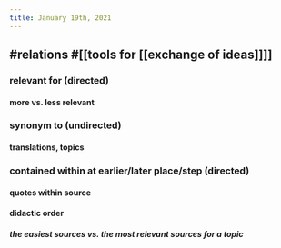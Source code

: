 ```yaml
---
title: January 19th, 2021
---
```


## #relations #[[tools for [[exchange of ideas]]]]
### relevant for (directed)
#### more vs. less relevant

### synonym to (undirected)
#### translations, topics

### contained within at earlier/later place/step (directed)
#### quotes within source

#### didactic order
##### the easiest sources vs. the most relevant sources for a topic
